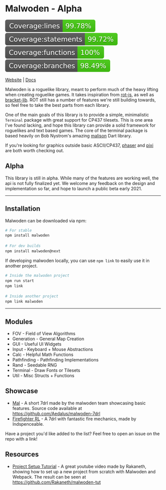 # Malwoden - Alpha

![alt text](./coverage/badge-lines.svg)
![alt text](./coverage/badge-statements.svg)
![alt text](./coverage/badge-functions.svg)
![alt text](./coverage/badge-branches.svg)

[Website](https://malwoden.com) | [Docs](https://docs.malwoden.com)

Malwoden is a roguelike library, meant to perform much of the heavy lifting when creating roguelike games. It takes inspiration from [rot-js](https://ondras.github.io/rot.js/hp), as well as [bracket-lib](https://github.com/thebracket/bracket-lib). ROT still has a number of features we're still building towards, so feel free to take the best parts from each library.

One of the main goals of this library is to provide a simple, minimalistic `Terminal` package with great support for CP437 tilesets.
This is one area I've found lacking, and hope this library can provide a solid framework for roguelikes and text based games.
The core of the terminal package is based heavily on Bob Nystrom's amazing [malison](https://github.com/munificent/malison) Dart library.

If you're looking for graphics outside basic ASCII/CP437, [phaser](https://phaser.io/) and [pixi](https://www.pixijs.com/) are both worth checking out.

## Alpha

This library is still in alpha. While many of the features are working well, the api is not fully finalized yet. We welcome any feedback on the design and implementation so far, and hope to launch a public beta early 2021.

---

## Installation

Malwoden can be downloaded via npm:

```sh
# For stable
npm install malwoden

# For dev builds
npm install malwoden@next
```

If developing malwoden locally, you can use `npm link` to easily use it in another project.

```sh
# Inside the malwoden project
npm run start
npm link

# Inside another project
npm link malwoden
```

---

## Modules

- FOV - Field of View Algorithms
- Generation - General Map Creation
- GUI - Useful UI Widgets
- Input - Keyboard + Mouse Abstractions
- Calc - Helpful Math Functions
- Pathfinding - Pathfinding Implementations
- Rand - Seedable RNG
- Terminal - Draw Fonts or Tilesets
- Util - Misc Structs + Functions

## Showcase

- [Mal](https://aedalus.itch.io/malwoden-7drl) - A short 7drl made by the malwoden team showcasing basic features. Source code available at https://github.com/Aedalus/malwoden-7drl
- [Firefighter RL](http://indspenceable.com/7drl-2021/) - A 7drl with fantastic fire mechanics, made by Indspenceable.

Have a project you'd like added to the list? Feel free to open an issue on the repo with a link!

## Resources

- [Project Setup Tutorial](https://www.youtube.com/watch?v=bN2bI7AlxG0) - A great youtube video made by Rakaneth, showing how to set up a new project from scratch with Malwoden and Webpack. The result can be seen at https://github.com/Rakaneth/malwoden-tut

